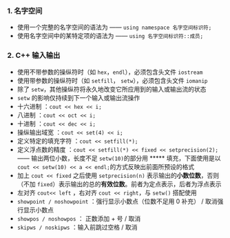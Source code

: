 ### 1. 名字空间

* 使用一个完整的名字空间的语法为  —— `using namespace 名字空间标识符;`
* 使用名字空间中的某特定项的语法为 —— `using 名字空间标识符::成员;`

### 2. C++ 输入输出

* 使用不带参数的操纵符时（如 `hex`，`endl`），必须包含头文件 `iostream`
* 使用带参数的操纵符时（如 `setfill`， `setw`），必须包含头文件 `iomanip`
* 除了 `setw`，其他操纵符将永久地改变它所应用到的输入或输出流的状态
* `setw` 的影响仅持续到下一个输入或输出流操作
* 十六进制 ：`cout << hex << i;` 
* 八进制 ：`cout << oct << i;` 
* 十进制 ：`cout << dec << i;` 
* 操纵输出域宽 ：`cout << set(4) << i;`
* 定义特定的填充字符 ：`cout << setfill(*);`
* 定义浮点数的精度 ：`cout << setfill(*) << fixed << setprecision(2);` —— 输出两位小数，长度不足 `setw(10)`的部分用 ***** 填充，下面使用是以 `cout << setw(10) << a << endl;`的方式反映出前面所预设的格式
* 加上 `cout << fixed` 之后使用 `setprecision(n)` 表示输出的**小数位数**，否则（不加 `fixed`）表示输出的总的**有效位数**。前者为定点表示，后者为浮点表示
* 左对齐 `cout<< left` ，右对齐 `cout << right`，与 `setw()` 搭配使用
* `showpoint / noshowpoint` ：强行显示小数点（位数不足用 0 补充） / 取消强行显示小数点
* `showpos / noshowpos` ： 正数添加 + 号 / 取消
* `skipws / noskipws` ：输入前跳过空格 / 取消 